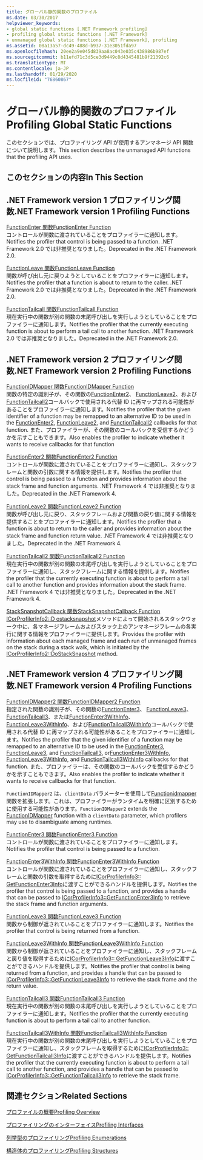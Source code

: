 ```yaml
---
title: グローバル静的関数のプロファイル
ms.date: 03/30/2017
helpviewer_keywords:
- global static functions [.NET Framework profiling]
- profiling global static functions [.NET Framework]
- unmanaged global static functions [.NET Framework], profiling
ms.assetid: 08a13a57-dc49-488d-b937-31e3051fda97
ms.openlocfilehash: 20ee2a9e045d839aa8ac043e035c438986b987ef
ms.sourcegitcommit: b11efd71c3d5ce3d9449c8d4345481b9f21392c6
ms.translationtype: MT
ms.contentlocale: ja-JP
ms.lasthandoff: 01/29/2020
ms.locfileid: "76860867"
---
```

# <a name="profiling-global-static-functions"></a><span data-ttu-id="a75b2-102">グローバル静的関数のプロファイル</span><span class="sxs-lookup"><span data-stu-id="a75b2-102">Profiling Global Static Functions</span></span>
<span data-ttu-id="a75b2-103">このセクションでは、プロファイリング API が使用するアンマネージ API 関数について説明します。</span><span class="sxs-lookup"><span data-stu-id="a75b2-103">This section describes the unmanaged API functions that the profiling API uses.</span></span>  
  
## <a name="in-this-section"></a><span data-ttu-id="a75b2-104">このセクションの内容</span><span class="sxs-lookup"><span data-stu-id="a75b2-104">In This Section</span></span>  
  
## <a name="net-framework-version-1-profiling-functions"></a><span data-ttu-id="a75b2-105">.NET Framework version 1 プロファイリング関数</span><span class="sxs-lookup"><span data-stu-id="a75b2-105">.NET Framework version 1 Profiling Functions</span></span>  
 [<span data-ttu-id="a75b2-106">FunctionEnter 関数</span><span class="sxs-lookup"><span data-stu-id="a75b2-106">FunctionEnter Function</span></span>](functionenter-function.md)  
 <span data-ttu-id="a75b2-107">コントロールが関数に渡されていることをプロファイラーに通知します。</span><span class="sxs-lookup"><span data-stu-id="a75b2-107">Notifies the profiler that control is being passed to a function.</span></span> <span data-ttu-id="a75b2-108">.NET Framework 2.0 では非推奨となりました。</span><span class="sxs-lookup"><span data-stu-id="a75b2-108">Deprecated in the .NET Framework 2.0.</span></span>  
  
 [<span data-ttu-id="a75b2-109">FunctionLeave 関数</span><span class="sxs-lookup"><span data-stu-id="a75b2-109">FunctionLeave Function</span></span>](functionleave-function.md)  
 <span data-ttu-id="a75b2-110">関数が呼び出し元に戻りようとしていることをプロファイラーに通知します。</span><span class="sxs-lookup"><span data-stu-id="a75b2-110">Notifies the profiler that a function is about to return to the caller.</span></span> <span data-ttu-id="a75b2-111">.NET Framework 2.0 では非推奨となりました。</span><span class="sxs-lookup"><span data-stu-id="a75b2-111">Deprecated in the .NET Framework 2.0.</span></span>  
  
 [<span data-ttu-id="a75b2-112">FunctionTailcall 関数</span><span class="sxs-lookup"><span data-stu-id="a75b2-112">FunctionTailcall Function</span></span>](functiontailcall-function.md)  
 <span data-ttu-id="a75b2-113">現在実行中の関数が別の関数の末尾呼び出しを実行しようとしていることをプロファイラーに通知します。</span><span class="sxs-lookup"><span data-stu-id="a75b2-113">Notifies the profiler that the currently executing function is about to perform a tail call to another function.</span></span> <span data-ttu-id="a75b2-114">.NET Framework 2.0 では非推奨となりました。</span><span class="sxs-lookup"><span data-stu-id="a75b2-114">Deprecated in the .NET Framework 2.0.</span></span>  
  
## <a name="net-framework-version-2-profiling-functions"></a><span data-ttu-id="a75b2-115">.NET Framework version 2 プロファイリング関数</span><span class="sxs-lookup"><span data-stu-id="a75b2-115">.NET Framework version 2 Profiling Functions</span></span>  
 [<span data-ttu-id="a75b2-116">FunctionIDMapper 関数</span><span class="sxs-lookup"><span data-stu-id="a75b2-116">FunctionIDMapper Function</span></span>](functionidmapper-function.md)  
 <span data-ttu-id="a75b2-117">関数の特定の識別子が、その関数の[FunctionEnter2](functionenter2-function.md)、 [FunctionLeave2](functionleave2-function.md)、および[FunctionTailcall2](functiontailcall2-function.md)コールバックで使用される代替 ID に再マップされる可能性があることをプロファイラーに通知します。</span><span class="sxs-lookup"><span data-stu-id="a75b2-117">Notifies the profiler that the given identifier of a function may be remapped to an alternative ID to be used in the [FunctionEnter2](functionenter2-function.md), [FunctionLeave2](functionleave2-function.md), and [FunctionTailcall2](functiontailcall2-function.md) callbacks for that function.</span></span> <span data-ttu-id="a75b2-118">また、プロファイラーが、その関数のコールバックを受信するかどうかを示すこともできます。</span><span class="sxs-lookup"><span data-stu-id="a75b2-118">Also enables the profiler to indicate whether it wants to receive callbacks for that function</span></span>  
  
 [<span data-ttu-id="a75b2-119">FunctionEnter2 関数</span><span class="sxs-lookup"><span data-stu-id="a75b2-119">FunctionEnter2 Function</span></span>](functionenter2-function.md)  
 <span data-ttu-id="a75b2-120">コントロールが関数に渡されていることをプロファイラーに通知し、スタックフレームと関数の引数に関する情報を提供します。</span><span class="sxs-lookup"><span data-stu-id="a75b2-120">Notifies the profiler that control is being passed to a function and provides information about the stack frame and function arguments.</span></span> <span data-ttu-id="a75b2-121">.NET Framework 4 では非推奨となりました。</span><span class="sxs-lookup"><span data-stu-id="a75b2-121">Deprecated in the .NET Framework 4.</span></span>  
  
 [<span data-ttu-id="a75b2-122">FunctionLeave2 関数</span><span class="sxs-lookup"><span data-stu-id="a75b2-122">FunctionLeave2 Function</span></span>](functionleave2-function.md)  
 <span data-ttu-id="a75b2-123">関数が呼び出し元に戻り、スタックフレームおよび関数の戻り値に関する情報を提供することをプロファイラーに通知します。</span><span class="sxs-lookup"><span data-stu-id="a75b2-123">Notifies the profiler that a function is about to return to the caller and provides information about the stack frame and function return value.</span></span> <span data-ttu-id="a75b2-124">.NET Framework 4 では非推奨となりました。</span><span class="sxs-lookup"><span data-stu-id="a75b2-124">Deprecated in the .NET Framework 4.</span></span>  
  
 [<span data-ttu-id="a75b2-125">FunctionTailcall2 関数</span><span class="sxs-lookup"><span data-stu-id="a75b2-125">FunctionTailcall2 Function</span></span>](functiontailcall2-function.md)  
 <span data-ttu-id="a75b2-126">現在実行中の関数が別の関数の末尾呼び出しを実行しようとしていることをプロファイラーに通知し、スタックフレームに関する情報を提供します。</span><span class="sxs-lookup"><span data-stu-id="a75b2-126">Notifies the profiler that the currently executing function is about to perform a tail call to another function and provides information about the stack frame.</span></span> <span data-ttu-id="a75b2-127">.NET Framework 4 では非推奨となりました。</span><span class="sxs-lookup"><span data-stu-id="a75b2-127">Deprecated in the .NET Framework 4.</span></span>  
  
 [<span data-ttu-id="a75b2-128">StackSnapshotCallback 関数</span><span class="sxs-lookup"><span data-stu-id="a75b2-128">StackSnapshotCallback Function</span></span>](stacksnapshotcallback-function.md)  
 <span data-ttu-id="a75b2-129">[ICorProfilerInfo2::D ostacksnapshot](icorprofilerinfo2-dostacksnapshot-method.md)メソッドによって開始されるスタックウォーク中に、各マネージフレームおよびスタック上のアンマネージフレームの各実行に関する情報をプロファイラーに提供します。</span><span class="sxs-lookup"><span data-stu-id="a75b2-129">Provides the profiler with information about each managed frame and each run of unmanaged frames on the stack during a stack walk, which is initiated by the [ICorProfilerInfo2::DoStackSnapshot](icorprofilerinfo2-dostacksnapshot-method.md) method.</span></span>  
  
## <a name="net-framework-version-4-profiling-functions"></a><span data-ttu-id="a75b2-130">.NET Framework version 4 プロファイリング関数</span><span class="sxs-lookup"><span data-stu-id="a75b2-130">.NET Framework version 4 Profiling Functions</span></span>  
 [<span data-ttu-id="a75b2-131">FunctionIDMapper2 関数</span><span class="sxs-lookup"><span data-stu-id="a75b2-131">FunctionIDMapper2 Function</span></span>](functionidmapper2-function.md)  
 <span data-ttu-id="a75b2-132">指定された関数の識別子が、その関数の[FunctionEnter3](functionenter3-function.md)、 [FunctionLeave3](functionleave3-function.md)、 [FunctionTailcall3](functiontailcall3-function.md)、または[FunctionEnter3WithInfo](functionenter3withinfo-function.md)、 [FunctionLeave3WithInfo](functionleave3withinfo-function.md)、および[FunctionTailcall3WithInfo](functiontailcall3withinfo-function.md)コールバックで使用される代替 ID に再マップされる可能性があることをプロファイラーに通知します。</span><span class="sxs-lookup"><span data-stu-id="a75b2-132">Notifies the profiler that the given identifier of a function may be remapped to an alternative ID to be used in the [FunctionEnter3](functionenter3-function.md), [FunctionLeave3](functionleave3-function.md), and [FunctionTailcall3](functiontailcall3-function.md), or[FunctionEnter3WithInfo](functionenter3withinfo-function.md), [FunctionLeave3WithInfo](functionleave3withinfo-function.md), and [FunctionTailcall3WithInfo](functiontailcall3withinfo-function.md) callbacks for that function.</span></span> <span data-ttu-id="a75b2-133">また、プロファイラーは、その関数のコールバックを受信するかどうかを示すこともできます。</span><span class="sxs-lookup"><span data-stu-id="a75b2-133">Also enables the profiler to indicate whether it wants to receive callbacks for that function.</span></span>  
  
 <span data-ttu-id="a75b2-134">`FunctionIDMapper2` は、`clientData` パラメーターを使用して[Functionidmapper](functionidmapper-function.md)関数を拡張します。これは、プロファイラーがランタイムを明確に区別するために使用する可能性があります。</span><span class="sxs-lookup"><span data-stu-id="a75b2-134">`FunctionIDMapper2` extends the [FunctionIDMapper](functionidmapper-function.md) function with a `clientData` parameter, which profilers may use to disambiguate among runtimes.</span></span>  
  
 [<span data-ttu-id="a75b2-135">FunctionEnter3 関数</span><span class="sxs-lookup"><span data-stu-id="a75b2-135">FunctionEnter3 Function</span></span>](functionenter3-function.md)  
 <span data-ttu-id="a75b2-136">コントロールが関数に渡されていることをプロファイラーに通知します。</span><span class="sxs-lookup"><span data-stu-id="a75b2-136">Notifies the profiler that control is being passed to a function.</span></span>  
  
 [<span data-ttu-id="a75b2-137">FunctionEnter3WithInfo 関数</span><span class="sxs-lookup"><span data-stu-id="a75b2-137">FunctionEnter3WithInfo Function</span></span>](functionenter3withinfo-function.md)  
 <span data-ttu-id="a75b2-138">コントロールが関数に渡されていることをプロファイラーに通知し、スタックフレームと関数の引数を取得するために[ICorProfilerInfo3:: GetFunctionEnter3Info](icorprofilerinfo3-getfunctionenter3info-method.md)に渡すことができるハンドルを提供します。</span><span class="sxs-lookup"><span data-stu-id="a75b2-138">Notifies the profiler that control is being passed to a function, and provides a handle that can be passed to [ICorProfilerInfo3::GetFunctionEnter3Info](icorprofilerinfo3-getfunctionenter3info-method.md) to retrieve the stack frame and function arguments.</span></span>  
  
 [<span data-ttu-id="a75b2-139">FunctionLeave3 関数</span><span class="sxs-lookup"><span data-stu-id="a75b2-139">FunctionLeave3 Function</span></span>](functionleave3-function.md)  
 <span data-ttu-id="a75b2-140">関数から制御が返されていることをプロファイラーに通知します。</span><span class="sxs-lookup"><span data-stu-id="a75b2-140">Notifies the profiler that control is being returned from a function.</span></span>  
  
 [<span data-ttu-id="a75b2-141">FunctionLeave3WithInfo 関数</span><span class="sxs-lookup"><span data-stu-id="a75b2-141">FunctionLeave3WithInfo Function</span></span>](functionleave3withinfo-function.md)  
 <span data-ttu-id="a75b2-142">関数から制御が返されていることをプロファイラーに通知し、スタックフレームと戻り値を取得するために[ICorProfilerInfo3:: GetFunctionLeave3Info](icorprofilerinfo3-getfunctionleave3info-method.md)に渡すことができるハンドルを提供します。</span><span class="sxs-lookup"><span data-stu-id="a75b2-142">Notifies the profiler that control is being returned from a function, and provides a handle that can be passed to [ICorProfilerInfo3::GetFunctionLeave3Info](icorprofilerinfo3-getfunctionleave3info-method.md) to retrieve the stack frame and the return value.</span></span>  
  
 [<span data-ttu-id="a75b2-143">FunctionTailcall3 関数</span><span class="sxs-lookup"><span data-stu-id="a75b2-143">FunctionTailcall3 Function</span></span>](functiontailcall3-function.md)  
 <span data-ttu-id="a75b2-144">現在実行中の関数が別の関数の末尾呼び出しを実行しようとしていることをプロファイラーに通知します。</span><span class="sxs-lookup"><span data-stu-id="a75b2-144">Notifies the profiler that the currently executing function is about to perform a tail call to another function.</span></span>  
  
 [<span data-ttu-id="a75b2-145">FunctionTailcall3WithInfo 関数</span><span class="sxs-lookup"><span data-stu-id="a75b2-145">FunctionTailcall3WithInfo Function</span></span>](functiontailcall3withinfo-function.md)  
 <span data-ttu-id="a75b2-146">現在実行中の関数が別の関数の末尾呼び出しを実行しようとしていることをプロファイラーに通知し、スタックフレームを取得するために[ICorProfilerInfo3:: GetFunctionTailcall3Info](icorprofilerinfo3-getfunctiontailcall3info-method.md)に渡すことができるハンドルを提供します。</span><span class="sxs-lookup"><span data-stu-id="a75b2-146">Notifies the profiler that the currently executing function is about to perform a tail call to another function, and provides a handle that can be passed to [ICorProfilerInfo3::GetFunctionTailcall3Info](icorprofilerinfo3-getfunctiontailcall3info-method.md) to retrieve the stack frame.</span></span>  
  
## <a name="related-sections"></a><span data-ttu-id="a75b2-147">関連セクション</span><span class="sxs-lookup"><span data-stu-id="a75b2-147">Related Sections</span></span>  
 [<span data-ttu-id="a75b2-148">プロファイルの概要</span><span class="sxs-lookup"><span data-stu-id="a75b2-148">Profiling Overview</span></span>](profiling-overview.md)  
  
 [<span data-ttu-id="a75b2-149">プロファイリングのインターフェイス</span><span class="sxs-lookup"><span data-stu-id="a75b2-149">Profiling Interfaces</span></span>](profiling-interfaces.md)  
  
 [<span data-ttu-id="a75b2-150">列挙型のプロファイリング</span><span class="sxs-lookup"><span data-stu-id="a75b2-150">Profiling Enumerations</span></span>](profiling-enumerations.md)  
  
 [<span data-ttu-id="a75b2-151">構造体のプロファイリング</span><span class="sxs-lookup"><span data-stu-id="a75b2-151">Profiling Structures</span></span>](profiling-structures.md)
